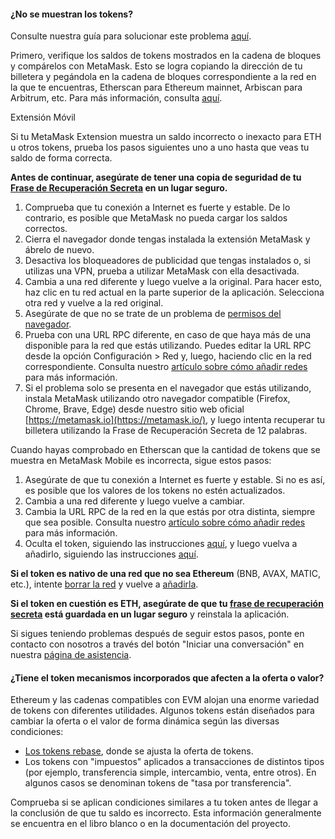 
#### ¿No se muestran los tokens?


Consulte nuestra guía para solucionar este problema [aquí](https://support.metamask.io/hc/en-us/articles/360059232852).



Primero, verifique los saldos de tokens mostrados en la cadena de bloques y compárelos con MetaMask. Esto se logra copiando la dirección de tu billetera y pegándola en la cadena de bloques correspondiente a la red en la que te encuentras, Etherscan para Ethereum mainnet, Arbiscan para Arbitrum, etc. Para más información, consulta [aquí](https://support.metamask.io/hc/en-us/articles/360057536611).




Extensión Móvil


Si tu MetaMask Extension muestra un saldo incorrecto o inexacto para ETH u otros tokens, prueba los pasos siguientes uno a uno hasta que veas tu saldo de forma correcta.


**Antes de continuar, asegúrate de tener una copia de seguridad de tu [Frase de Recuperación Secreta](https://support.metamask.io/hc/en-us/articles/4404722782107-User-Guide-Secret-Recovery-Phrase-password-and-private-keys) en un lugar seguro.**


1. Comprueba que tu conexión a Internet es fuerte y estable. De lo contrario, es posible que MetaMask no pueda cargar los saldos correctos.
2. Cierra el navegador donde tengas instalada la extensión MetaMask y ábrelo de nuevo.
3. Desactiva los bloqueadores de publicidad que tengas instalados o, si utilizas una VPN, prueba a utilizar MetaMask con ella desactivada.
4. Cambia a una red diferente y luego vuelve a la original. Para hacer esto, haz clic en tu red actual en la parte superior de la aplicación. Selecciona otra red y vuelve a la red original.
5. Asegúrate de que no se trate de un problema de [permisos del navegador](https://support.metamask.io/hc/en-us/articles/360038139452-MetaMask-states-Balance-may-be-outdated-displays-in-orange-or-ETH-not-added-to-balance).
6. Prueba con una URL RPC diferente, en caso de que haya más de una disponible para la red que estás utilizando. Puedes editar la URL RPC desde la opción Configuración > Red y, luego, haciendo clic en la red correspondiente. Consulta nuestro [artículo sobre cómo añadir redes](https://support.metamask.io/hc/en-us/articles/360043227612) para más información.
7. Si el problema solo se presenta en el navegador que estás utilizando, instala MetaMask utilizando otro navegador compatible (Firefox, Chrome, Brave, Edge) desde nuestro sitio web oficial [https://metamask.io](https://metamask.io/), y luego intenta recuperar tu billetera utilizando la Frase de Recuperación Secreta de 12 palabras.




Cuando hayas comprobado en Etherscan que la cantidad de tokens que se muestra en MetaMask Mobile es incorrecta, sigue estos pasos:


1. Asegúrate de que tu conexión a Internet es fuerte y estable. Si no es así, es posible que los valores de los tokens no estén actualizados.
2. Cambia a una red diferente y luego vuelve a cambiar.
3. Cambia la URL RPC de la red en la que estás por otra distinta, siempre que sea posible. Consulta nuestro [artículo sobre cómo añadir redes](https://support.metamask.io/hc/en-us/articles/360043227612) para más información.
4. Oculta el token, siguiendo las instrucciones [aquí](https://support.metamask.io/hc/en-us/articles/360015489031-How-to-add-unlisted-tokens-custom-tokens-in-MetaMask#h_01FWH499MRDT5QC4R3KNPQNRWB), y luego vuelva a añadirlo, siguiendo las instrucciones [aquí](https://support.metamask.io/hc/en-us/articles/360015489031-How-to-add-unlisted-tokens-custom-tokens-in-MetaMask).


**Si el token es nativo de una red que no sea Ethereum** (BNB, AVAX, MATIC, etc.), intente [borrar la red](https://support.metamask.io/hc/en-us/articles/4502810252059-How-to-remove-networks) y vuelve a [añadirla](https://support.metamask.io/hc/en-us/articles/360043227612-How-to-add-a-custom-network-RPC).   
  
**Si el token en cuestión es ETH, asegúrate de que tu [frase de recuperación secreta](https://support.metamask.io/hc/en-us/articles/4404722782107-User-Guide-Secret-Recovery-Phrase-password-and-private-keys) está guardada en un lugar seguro** y reinstala la aplicación.

Si sigues teniendo problemas después de seguir estos pasos, ponte en contacto con nosotros a través del botón "Iniciar una conversación" en nuestra [página de asistencia](https://support.metamask.io/hc/en-us).



#### ¿Tiene el token mecanismos incorporados que afecten a la oferta o valor?


Ethereum y las cadenas compatibles con EVM alojan una enorme variedad de tokens con diferentes utilidades. Algunos tokens están diseñados para cambiar la oferta o el valor de forma dinámica según las diversas condiciones:


* [Los tokens rebase](https://support.metamask.io/hc/en-us/articles/4405497827355-User-Guide-Tokens#:~:text=Elastic%20supply%20/%20Rebase%20/%20Algorithmic%20tokens), donde se ajusta la oferta de tokens.
* Los tokens con "impuestos" aplicados a transacciones de distintos tipos (por ejemplo, transferencia simple, intercambio, venta, entre otros). En algunos casos se denominan tokens de "tasa por transferencia".


Comprueba si se aplican condiciones similares a tu token antes de llegar a la conclusión de que tu saldo es incorrecto. Esta información generalmente se encuentra en el libro blanco o en la documentación del proyecto.


